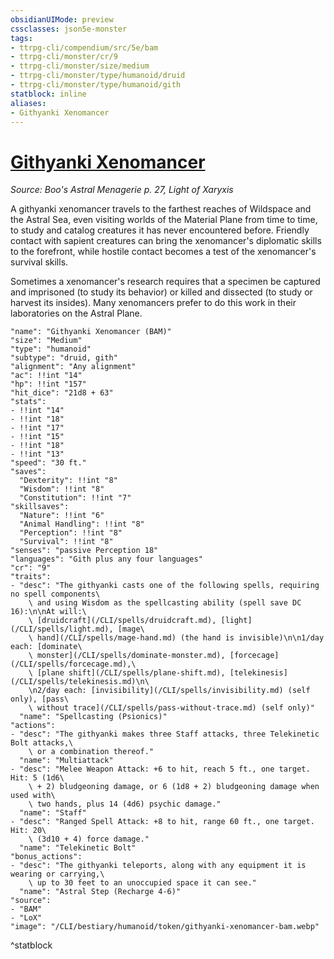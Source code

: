 ```yaml
---
obsidianUIMode: preview
cssclasses: json5e-monster
tags:
- ttrpg-cli/compendium/src/5e/bam
- ttrpg-cli/monster/cr/9
- ttrpg-cli/monster/size/medium
- ttrpg-cli/monster/type/humanoid/druid
- ttrpg-cli/monster/type/humanoid/gith
statblock: inline
aliases:
- Githyanki Xenomancer
---
```

# [Githyanki Xenomancer](CLI/bestiary/humanoid/githyanki-xenomancer-bam.md)
*Source: Boo's Astral Menagerie p. 27, Light of Xaryxis*  

A githyanki xenomancer travels to the farthest reaches of Wildspace and the Astral Sea, even visiting worlds of the Material Plane from time to time, to study and catalog creatures it has never encountered before. Friendly contact with sapient creatures can bring the xenomancer's diplomatic skills to the forefront, while hostile contact becomes a test of the xenomancer's survival skills.

Sometimes a xenomancer's research requires that a specimen be captured and imprisoned (to study its behavior) or killed and dissected (to study or harvest its insides). Many xenomancers prefer to do this work in their laboratories on the Astral Plane.

```statblock
"name": "Githyanki Xenomancer (BAM)"
"size": "Medium"
"type": "humanoid"
"subtype": "druid, gith"
"alignment": "Any alignment"
"ac": !!int "14"
"hp": !!int "157"
"hit_dice": "21d8 + 63"
"stats":
- !!int "14"
- !!int "18"
- !!int "17"
- !!int "15"
- !!int "18"
- !!int "13"
"speed": "30 ft."
"saves":
  "Dexterity": !!int "8"
  "Wisdom": !!int "8"
  "Constitution": !!int "7"
"skillsaves":
  "Nature": !!int "6"
  "Animal Handling": !!int "8"
  "Perception": !!int "8"
  "Survival": !!int "8"
"senses": "passive Perception 18"
"languages": "Gith plus any four languages"
"cr": "9"
"traits":
- "desc": "The githyanki casts one of the following spells, requiring no spell components\
    \ and using Wisdom as the spellcasting ability (spell save DC 16):\n\nAt will:\
    \ [druidcraft](/CLI/spells/druidcraft.md), [light](/CLI/spells/light.md), [mage\
    \ hand](/CLI/spells/mage-hand.md) (the hand is invisible)\n\n1/day each: [dominate\
    \ monster](/CLI/spells/dominate-monster.md), [forcecage](/CLI/spells/forcecage.md),\
    \ [plane shift](/CLI/spells/plane-shift.md), [telekinesis](/CLI/spells/telekinesis.md)\n\
    \n2/day each: [invisibility](/CLI/spells/invisibility.md) (self only), [pass\
    \ without trace](/CLI/spells/pass-without-trace.md) (self only)"
  "name": "Spellcasting (Psionics)"
"actions":
- "desc": "The githyanki makes three Staff attacks, three Telekinetic Bolt attacks,\
    \ or a combination thereof."
  "name": "Multiattack"
- "desc": "Melee Weapon Attack: +6 to hit, reach 5 ft., one target. Hit: 5 (1d6\
    \ + 2) bludgeoning damage, or 6 (1d8 + 2) bludgeoning damage when used with\
    \ two hands, plus 14 (4d6) psychic damage."
  "name": "Staff"
- "desc": "Ranged Spell Attack: +8 to hit, range 60 ft., one target. Hit: 20\
    \ (3d10 + 4) force damage."
  "name": "Telekinetic Bolt"
"bonus_actions":
- "desc": "The githyanki teleports, along with any equipment it is wearing or carrying,\
    \ up to 30 feet to an unoccupied space it can see."
  "name": "Astral Step (Recharge 4-6)"
"source":
- "BAM"
- "LoX"
"image": "/CLI/bestiary/humanoid/token/githyanki-xenomancer-bam.webp"
```
^statblock